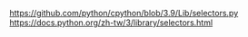 https://github.com/python/cpython/blob/3.9/Lib/selectors.py
https://docs.python.org/zh-tw/3/library/selectors.html

